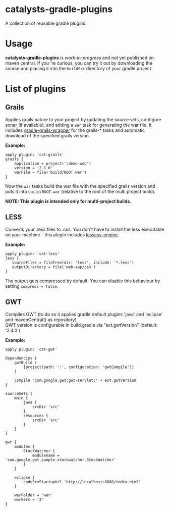 catalysts-gradle-plugins
========================

A collection of reusable gradle plugins.


Usage
=====
**catalysts-gradle-plugins** is *work-in-progress* and not yet published on maven central.
If you 're curious, you can try it out by downloading the source and placing it into the ```buildSrc``` directory
of your gradle project.


List of plugins
===============

Grails
------

Applies grails nature to your project by updating the source sets, configure sonar (if available), and adding a
```war``` task for generating the war file. It includes [gradle-grails-wrapper](https://github.com/ConnorWGarvey/gradle-grails-wrapper)
for the grails-* tasks and automatic download of the specified grails version.

**Example:**
```
apply plugin: 'cat-grails'
grails {
    application = project(':demo-web')
    version = '2.1.0'
    warFile = file('build/ROOT.war')
}
```
Now the ```war``` tasks build the war file with the specified grails version and puts it into ```build/ROOT.war``` (relative to the root of the multi project build).

**NOTE: This plugin is intended only for multi-project builds.**

LESS
------

Converts your .less files to .css.
You don't have to install the less executable on your machine - this plugin
includes [lesscss-engine](https://github.com/asual/lesscss-engine).

**Example:**
```
apply plugin: 'cat-less'
less {
   sourceFiles = fileTree(dir: 'less', include: '*.less')
   outputDirectory = file('web-app/css')
}
```
The output gets compressed by default. You can disable this behaviour by setting ```compress = false```.

GWT
------
Compiles GWT (to do so it applies gradle default plugins 'java' and 'eclipse' and mavenCentral() as repository)  
GWT version is configurable in build.gradle via "ext.gwtVersion" (default: '2.4.0')

**Example:**
```
apply plugin: 'cat-gwt'

dependencies {	
	gwtBuild (
		[project(path: ':', configuration: 'gwtCompile')]
	)
	
	compile 'com.google.gwt:gwt-servlet:' + ext.gwtVersion
}

sourceSets {
	main {
		java {
			srcDir 'src'
		}
		resources {
			srcDir 'src'
		}
	}
}

gwt {
	modules {
		StockWatcher {
			modulename = 'com.google.gwt.sample.stockwatcher.StockWatcher'
		}
	}
	
	eclipse {
		codeSrvStartupUrl 'http://localhost:8888/index.html'
	}
	
	warFolder = 'war'
	workers = '2'
}
```